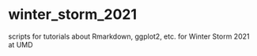 # winter_storm_2021
scripts for tutorials about Rmarkdown, ggplot2, etc. for Winter Storm 2021 at UMD
